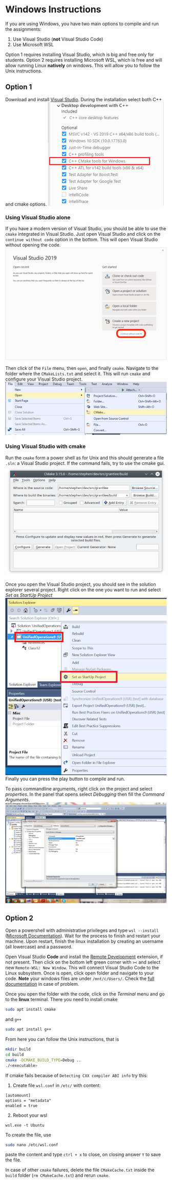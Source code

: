 # Windows Instructions

If you are using Windows, you have two main options to compile and run the assignments:
1. Use Visual Studio (**not** Visual Studio Code)
2. Use Microsoft WSL

Option 1 requires installing Visual Studio, which is big and free only for students.
Option 2 requires installing Microsoft WSL, which is free and will allow running Linux **natively** on windows. This will allow you to follow the Unix instructions.


## Option 1

Download and install [Visual Studio](https://visualstudio.microsoft.com). During the installation select both C++ and cmake options.
![](img/cmake-install.png)

### Using Visual Studio alone

If you have a modern version of Visual Studio, you should be able to use the `cmake` integrated in Visual Studio. Just open Visual Studio and click on the `continue without code` option in the bottom. This will open Visual Studio without opening the code.
![](img/vs-open.png)

Then click of the `File` menu, then `open`, and finally `cmake`. Navigate to the folder where the `CMakeLists.txt` and select it. This will run `cmake` and configure your Visual Studio project.
![](img/vs-cmake.png)


### Using Visual Studio with cmake

Run the `cmake` form a power shell as for Unix and this should generate a file `.sln`: a Visual Studio project. If the command fails, try to use the cmake gui.
![](img/cmake-gui.png)

Once you open the Visual Studio project, you should see in the solution explorer several project. Right click on the one you want to run and select *Set as StartUp Project*
![](img/startup-proj.png)
Finally you can press the play button to compile and run.

To pass commandline arguments, right click on the project and select *properties*. In the panel that opens select *Debugging* then fill the *Command Arguments*.
![](img/commandline.png)


## Option 2

Open a powershell with administrative privileges and type `wsl --install` ([Microsoft Documentation](https://docs.microsoft.com/en-us/windows/wsl/install)). Wait for the process to finish and restart your machine. Upon restart, finish the linux installation by creating an username (all lowercase) and a password.

Open Visual Studio **Code** and install the [Remote Development](https://marketplace.visualstudio.com/items?itemName=ms-vscode-remote.vscode-remote-extensionpack) extension, if not present. Then click on the bottom left green corner with `><` and select new `Remote-WSL: New Window`. This will connect Visual Studio Code to the Linux subsystem. Once is open, click open folder and navigate to your code. **Note** your windows files are under `/mnt/c/Users/`. Check the [full documentation](https://code.visualstudio.com/docs/remote/wsl) in case of problem.

Once you open the folder with the code, click on the *Terminal* menu and go to the **linux** terminal. There you need to install cmake
```bash
sudo apt install cmake
```
and `g++`
```bash
sudo apt install g++
```

From here you can follow the Unix instructions, that is
```bash
mkdir build
cd build
cmake -DCMAKE_BUILD_TYPE=Debug ..
./<executable>
```

If cmake fails because of `Detecting CXX compiler ABI info` try this:

1. Create file `wsl.conf` in `/etc/` with content:
```
[automount]
options = "metadata"
enabled = true
```
2. Reboot your wsl
```
wsl.exe -t Ubuntu
```

To create the file, use
```bash
sudo nano /etc/wsl.conf
```
paste the content and type `ctrl + x` to close, on closing answer `Y` to save the file.

In case of other `cmake` failures, delete the file `CMakeCache.txt` inside the `build` folder (`rm CMakeCache.txt`) and rerun `cmake`.